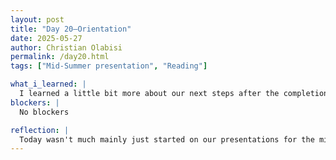 ```yaml
---
layout: post
title: "Day 20–Orientation"
date: 2025-05-27
author: Christian Olabisi
permalink: /day20.html
tags: ["Mid-Summer presentation", "Reading"]

what_i_learned: |
  I learned a little bit more about our next steps after the completion of phase 1. This is for prep for the presentation this Friday. I also continued working on integrating my code with the base model for our project to see how it could improve. Lastly, I started rereading the article that supports our project just so that I can strengthen the foundation of what I know to prepare for our presentations. 
blockers: |
  No blockers

reflection: |
  Today wasn't much mainly just started on our presentations for the mid-summer symposium. We assigned roles for who's going to be doing what. Then just individually started working on our respective parts.
---
```


